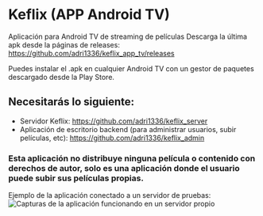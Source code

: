 # Keflix (APP Android TV)
Aplicación para Android TV de streaming de películas
Descarga la última apk desde la páginas de releases:
https://github.com/adri1336/keflix_app_tv/releases

Puedes instalar el .apk en cualquier Android TV con un gestor de paquetes descargado desde la Play Store.

## Necesitarás lo siguiente:
* Servidor Keflix: https://github.com/adri1336/keflix_server
* Aplicación de escritorio backend (para administrar usuarios, subir películas, etc): https://github.com/adri1336/keflix_admin

### Esta aplicación no distribuye ninguna película o contenido con derechos de autor, solo es una aplicación donde el usuario puede subir sus películas propias.

Ejemplo de la aplicación conectado a un servidor de pruebas:
![Capturas de la aplicación funcionando en un servidor propio](https://i.imgur.com/jdxQJVF.png)
